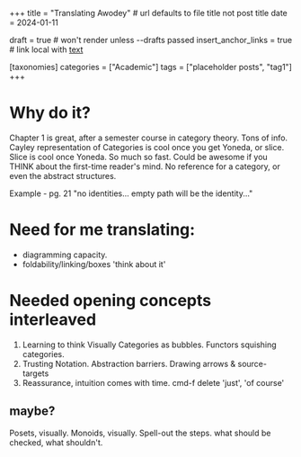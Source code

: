 +++
title = "Translating Awodey" # url defaults to file title not post title
date = 2024-01-11

draft = true # won't render unless --drafts passed
insert_anchor_links = true # link local with [text](@/<pathfromcontent.md#heading>)

[taxonomies]
categories = ["Academic"]
tags = ["placeholder posts", "tag1"]
+++

# Why do it?
Chapter 1 is great, after a semester course in category theory.
Tons of info. Cayley representation of Categories is cool once you get Yoneda,
or slice. Slice is cool once Yoneda. So much so fast. Could be awesome if you
THINK about the first-time reader's mind. No reference for a category, or even
the abstract structures. 

Example - pg. 21 "no identities... empty path will be the identity..."

# Need for me translating:
- diagramming capacity. 
- foldability/linking/boxes 'think about it'

# Needed opening concepts interleaved
1. Learning to think Visually
    Categories as bubbles. Functors squishing categories. 
2. Trusting Notation. Abstraction barriers. Drawing arrows & source-targets
3. Reassurance, intuition comes with time. cmd-f delete 'just', 'of course'

## maybe?
Posets, visually. Monoids, visually.
Spell-out the steps.
what should be checked, what shouldn't.
